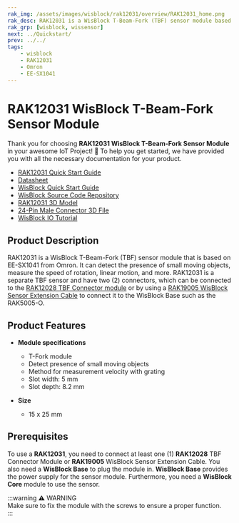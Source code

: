 ```yaml
---
rak_img: /assets/images/wisblock/rak12031/overview/RAK12031_home.png
rak_desc: RAK12031 is a WisBlock T-Beam-Fork (TBF) sensor module based on EE-SX1041 from Omron. It can detect the presence of small moving objects.
rak_grp: [wisblock, wissensor]
next: ../Quickstart/
prev: ../../
tags:
    - wisblock
    - RAK12031
    - Omron
    - EE-SX1041
---
```



# RAK12031 WisBlock T-Beam-Fork Sensor Module

Thank you for choosing **RAK12031 WisBlock T-Beam-Fork Sensor Module** in your awesome IoT Project! 🎉 To help you get started, we have provided you with all the necessary documentation for your product.

* [RAK12031 Quick Start Guide](../Quickstart/)
* [Datasheet](../Datasheet/)
* <a href="../../Quickstart/" target="_blank">WisBlock Quick Start Guide</a>
* [WisBlock Source Code Repository](https://github.com/RAKWireless/WisBlock/)
* [RAK12031 3D Model](https://downloads.rakwireless.com/3D_File/WisBlock/3D_RAK12031.stp)
* [24-Pin Male Connector 3D File](https://downloads.rakwireless.com/3D_File/Accessory/WisConnector/M24S1003K6M.stp)
* [WisBlock IO Tutorial](https://docs.rakwireless.com/Knowledge-Hub/Learn/WisBlock-IO-Tutorial/)


## Product Description

RAK12031 is a WisBlock T-Beam-Fork (TBF) sensor module that is based on EE-SX1041 from Omron. It can detect the presence of small moving objects, measure the speed of rotation, linear motion, and more. RAK12031 is a separate TBF sensor and have two (2) connectors, which can be connected to the [RAK12028 TBF Connector module](/Product-Categories/WisBlock/RAK12028/Overview/) or by using a [RAK19005 WisBlock Sensor Extension Cable](https://docs.rakwireless.com/Product-Categories/WisBlock/RAK19005/Overview/) to connect it to the WisBlock Base such as the RAK5005-O.

## Product Features

* **Module specifications**
    * T-Fork module
    * Detect presence of small moving objects
    * Method for measurement velocity with grating
    * Slot width: 5&nbsp;mm
    * Slot depth: 8.2&nbsp;mm

* **Size**
    * 15 x 25&nbsp;mm

## Prerequisites

To use a **RAK12031**, you need to connect at least one (1) **RAK12028** TBF Connector Module or **RAK19005** WisBlock Sensor Extension Cable. You also need a **WisBlock Base** to plug the module in. **WisBlock Base** provides the power supply for the sensor module. Furthermore, you need a **WisBlock Core** module to use the sensor.

:::warning ⚠️ WARNING    
Make sure to fix the module with the screws to ensure a proper function.    
:::